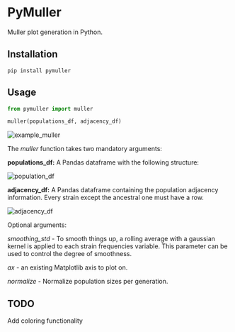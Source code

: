 # PyMuller
Muller plot generation in Python.  

## Installation

    pip install pymuller
    
## Usage

```python
from pymuller import muller

muller(populations_df, adjacency_df)
```
![example_muller](figures/example_muller.png)

The *muller* function takes two mandatory arguments:  
  
**populations_df:** A Pandas dataframe with the following structure:  

![population_df](figures/population_df.png)

**adjacency_df:** A Pandas dataframe containing the population adjacency information. Every strain except the ancestral one must have a row.

![adjacency_df](figures/adjacency_df.png)

Optional arguments:

*smoothing_std* - To smooth things up, a rolling average with a gaussian kernel is applied to each strain frequencies variable. This parameter can be used to control the degree of smoothness.
  
*ax* - an existing Matplotlib axis to plot on.  
  
*normalize* - Normalize population sizes per generation.


## TODO
Add coloring functionality